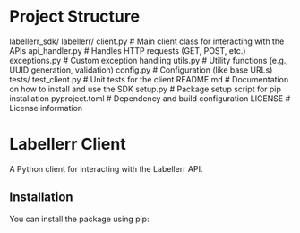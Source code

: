 Project Structure
================

labellerr_sdk/
labellerr/
client.py                # Main client class for interacting with the APIs
api_handler.py           # Handles HTTP requests (GET, POST, etc.)
exceptions.py            # Custom exception handling
utils.py                 # Utility functions (e.g., UUID generation, validation)
config.py                # Configuration (like base URLs)
tests/
test_client.py           # Unit tests for the client
README.md                # Documentation on how to install and use the SDK
setup.py                 # Package setup script for pip installation
pyproject.toml           # Dependency and build configuration
LICENSE                  # License information

Labellerr Client
================

A Python client for interacting with the Labellerr API.

Installation
------------

You can install the package using pip: